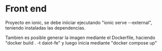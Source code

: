 # Front end

Proyecto en ionic, se debe iniiciar ejecutando "ionic serve --external", teniendo instaladas las dependencias.

Tambien es posible generar la imagen mediante el Dockerfile, haciendo "docker build . -t daiot-fe" y luego inicia mediante "docker compose up"